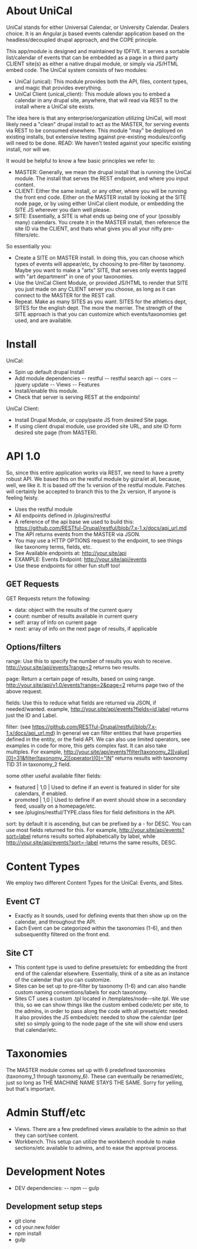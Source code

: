 About UniCal
===============================
UniCal stands for either Universal Calendar, or University Calendar. Dealers choice. It is an Angular.js based events calendar application based on the headless/decoupled drupal approach, and the COPE principle.

This app/module is designed and maintained by IDFIVE. It serves a sortable list/calendar of events that can be embedded as a page in a third party CLIENT site(s) as either a native drupal module, or simply via JS/HTML embed code. The UniCal system consists of two modules:

- UniCal (unical): This module provides both the API, files, content types, and magic that provides everything.
- UniCal Client (unical_client): This module allows you to embed a calendar in any drupal site, anywhere, that will read via REST to the install where a UniCal site exists.

The idea here is that any enterprise/organization utilizing UniCal, will most likely need a "clean" drupal install to act as the MASTER, for serving events via REST to be consumed elsewhere. This module "may" be deployed on existing installs, but extensive testing against pre-existing modules/config will need to be done. READ: We haven't tested against your specific existing install, nor will we.

It would be helpful to know a few basic principles we refer to:
- MASTER: Generally, we mean the drupal install that is running the UniCal module. The install that serves the REST endpoint, and where you input content.
- CLIENT: Either the same install, or any other, where you will be running the front end code. Either on the MASTER install by looking at the SITE node page, or by using either UniCal client module, or embedding the SITE JS wherever you darn well please.
- SITE: Essentially, a SITE is what ends up being one of your (possibly many) calendars. You create it in the MASTER install, then reference the site ID via the CLIENT, and thats what gives you all your nifty pre-filters/etc.

So essentially you:
- Create a SITE on MASTER install. In doing this, you can choose which types of events will appear/etc, by choosing to pre-filter by taxonomy. Maybe you want to make a "arts" SITE, that serves only events tagged with "art department" in one of your taxonomies.
- Use the UniCal Client Module, or provided JS/HTML to render that SITE you just made on any CLIENT server you choose, as long as it can connect to the MASTER for the REST call.
- Repeat. Make as many SITES as you want. SITES for the athletics dept, SITES for the english dept. The more the merrier. The strength of the SITE approach is that you can customize which events/taxonomies get used, and are available.

Install
===============================
UniCal:
- Spin up default drupal Install
- Add module dependencies
-- restful
-- restful search api
-- cors
-- jquery update
-- Views
-- Features
- Install/enable this module.
- Check that server is serving REST at the endpoints!

UniCal Client:
- Install Drupal Module, or copy/paste JS from desired Site page.
- If using client drupal module, use provided site URL, and site ID form desired site page (from MASTER).


API 1.0
==============================
So, since this entire application works via REST, we need to have a pretty robust API. We based this on the restful module by gizra/et all, because, well, we like it. It is based off the 1x version of the restful module. Patches will certainly be accepted to branch this to the 2x version, If anyone is feeling feisty.
- Uses the restful module
- All endpoints defined in /plugins/restful
- A reference of the api base we used to build this: https://github.com/RESTful-Drupal/restful/blob/7.x-1.x/docs/api_url.md
- The API returns events from the MASTER via JSON.
- You may use a HTTP OPTIONS request to the endpoint, to see things like taxonomy terms, fields, etc.
- See Available endpoints at: http://your.site/api
- EXAMPLE: Events Endpoint: http://your.site/api/events
- Use these endpoints for other fun stuff too!

GET Requests
---------------------------

GET Requests return the following:
- data: object with the results of the current query
- count: number of results available in current query
- self: array of Info on current page
- next: array of info on the next page of results, if applicable

Options/filters
---------------------------

range: Use this to specify the number of results you wish to receive. http://your.site/api/events?range=2 returns two results.

page: Return a certain page of results, based on using range. http://your.site/api/v1.0/events?range=2&page=2 returns page two of the above request.

fields: Use this to reduce what fields are returned via JSON, if needed/wanted. example, http://your.site/api/events?fields=id,label returns just the ID and Label.

filter: (see https://github.com/RESTful-Drupal/restful/blob/7.x-1.x/docs/api_url.md) In general we can filter entities that have properties defined in the entity, or the field API. We can also use limited operators, see examples in code for more, this gets complex fast. It can also take multiples. For example, http://your.site/api/events?filter[taxonomy_2][value][0]=31&filter[taxonomy_2][operator][0]="IN" returns results with taxonomy TID 31 in taxonomy_2 field.

some other useful available filter fields:
- featured | 1,0 | Used to define if an event is featured in slider for site calendars, if enabled.
- promoted | 1,0 | Used to define if an event should show in a secondary feed, usually on a homepage/etc.
- see /plugins/restful/TYPE.class files for field definitions in the API.

sort: by default it is ascending, but can be prefixed by a - for DESC. You can use most fields returned for this. For example, http://your.site/api/events?sort=label returns results sorted alphabetically by label, while http://your.site/api/events?sort=-label returns the same results, DESC.


Content Types
=========================
We employ two different Content Types for the UniCal: Events, and Sites.

Event CT
------------------------
- Exactly as it sounds, used for defining events that then show up on the calendar, and throughout the API.
- Each Event can be categorized within the taxonomies (1-6), and then subsequentlty filtered on the front end.

Site CT
-----------------------
- This content type is used to define presets/etc for embedding the front end of the calendar elsewhere. Essentially, think of a site as an instance of the calendar that you can customize.
- Sites can be set up to pre-filter by taxonomy (1-6) and can also handle custom naming conventions/labels for each taxonomy.
- Sites CT uses a custom .tpl located in /templates/node--site.tpl. We use this, so we can show things like the custom embed code/etc per site, to the admins, in order to pass along the code with all presets/etc needed. It also provides the JS embeds/etc needed to show the calendar (per site) so simply going to the node page of the site will show end users that calendar/etc.

Taxonomies
=======================
The MASTER module comes set up with 6 predefined taxonomies (taxonomy_1 through taxonomy_6). These can eventually be renamed/etc, just so long as THE MACHINE NAME STAYS THE SAME. Sorry for yelling, but that's important.

Admin Stuff/etc
=======================
- Views. There are a few predefined views available to the admin so that they can sort/see content.
- Workbench. This setup can utilize the workbench module to make sections/etc available to admins, and to ease the approval process.

Development Notes
=======================
- DEV dependencies:
-- npm
-- gulp

Development setup steps
-----------------------
- git clone
- cd your.new.folder
- npm install
- gulp
